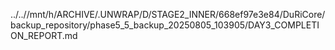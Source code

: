 ../..//mnt/h/ARCHIVE/.UNWRAP/D/STAGE2_INNER/668ef97e3e84/DuRiCore/backup_repository/phase5_5_backup_20250805_103905/DAY3_COMPLETION_REPORT.md
